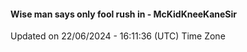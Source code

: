 #### Wise man says only fool rush in - McKidKneeKaneSir
Updated on 22/06/2024 - 16:11:36 (UTC) Time Zone
